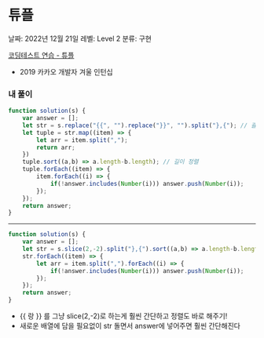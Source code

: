 # 튜플

날짜: 2022년 12월 21일
레벨: Level 2
분류: 구현

[코딩테스트 연습 - 튜플](https://school.programmers.co.kr/learn/courses/30/lessons/64065)

- 2019 카카오 개발자 겨울 인턴십

### 내 풀이

```jsx
function solution(s) {
    var answer = [];
    let str = s.replace("{{", "").replace("}}", "").split("},{"); // 괄호, 쉼표 제거후 새로운 배열 생성
    let tuple = str.map((item) => {
        let arr = item.split(",");
        return arr;
    })
    tuple.sort((a,b) => a.length-b.length); // 길이 정렬
    tuple.forEach((item) => {
        item.forEach((i) => {
            if(!answer.includes(Number(i))) answer.push(Number(i));
        });
    });
    return answer;
}
```

---

```jsx
function solution(s) {
    var answer = [];
    let str = s.slice(2,-2).split("},{").sort((a,b) => a.length-b.length);
    str.forEach((item) => {
        let arr = item.split(",").forEach((i) => {
            if(!answer.includes(Number(i))) answer.push(Number(i));
        });
    });
    return answer;
}
```

- {{ 랑 }} 를 그냥 slice(2,-2)로 하는게 훨씬 간단하고 정렬도 바로 해주기!
- 새로운 배열에 담을 필요없이 str 돌면서 answer에 넣어주면 훨씬 간단해진다